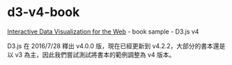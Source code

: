 # d3-v4-book
[Interactive Data Visualization for the Web](http://chimera.labs.oreilly.com/books/1230000000345) - book sample - D3.js v4

D3.js 在 2016/7/28 釋出 v4.0.0 版，現在已經更新到 v4.2.2，大部分的書本還是以 v3 為主，因此我們嘗試測試將書本的範例調整為 v4 版本。
